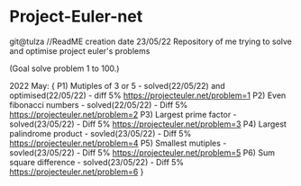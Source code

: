 # Project-Euler-net 
git@tulza
//ReadME creation date 23/05/22 
Repository of me trying to solve and optimise project euler's problems

(Goal solve problem 1 to 100.)

2022 May:
{
	P1) Mutiples of 3 or 5			- solved(22/05/22) and optimised(22/05/22) - diff 5%			https://projecteuler.net/problem=1
	P2) Even fibonacci numbers		- solved(22/05/22)	- Diff 5%									https://projecteuler.net/problem=2
	P3) Largest prime factor		- solved(23/05/22)	- Diff 5%									https://projecteuler.net/problem=3
	P4) Largest palindrome product	- sovled(23/05/22)	- Diff 5%									https://projecteuler.net/problem=4
	P5) Smallest mutiples			- sovled(23/05/22)	- Diff 5%									https://projecteuler.net/problem=5
	P6) Sum square difference		- solved(23/05/22)	- Diff 5%									https://projecteuler.net/problem=6
}